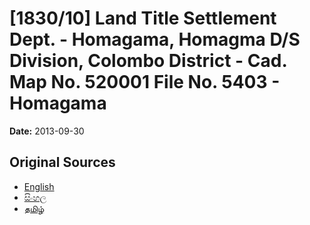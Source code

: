 # [1830/10] Land Title Settlement Dept. - Homagama, Homagma D/S Division, Colombo District - Cad. Map No. 520001 File No. 5403 - Homagama

**Date:** 2013-09-30

## Original Sources

- [English](https://documents.gov.lk/view/extra-gazettes/2013/9/1830-10_E.pdf)
- [සිංහල](https://documents.gov.lk/view/extra-gazettes/2013/9/1830-10_S.pdf)
- [தமிழ்](https://documents.gov.lk/view/extra-gazettes/2013/9/1830-10_T.pdf)
